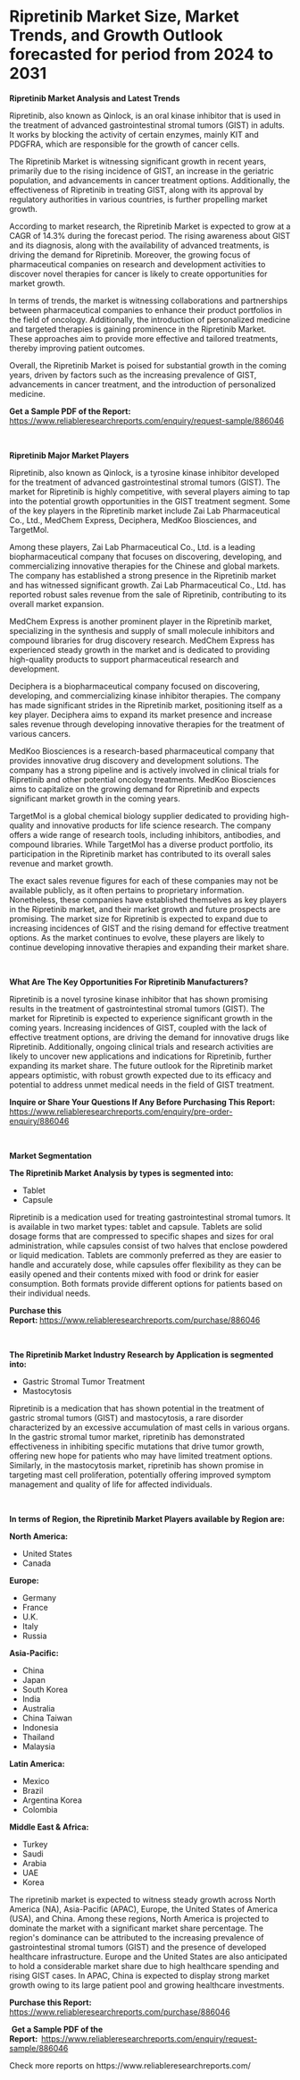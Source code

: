 <p><h1>Ripretinib Market Size, Market Trends, and Growth Outlook forecasted for period from 2024 to 2031</h1></p><p><strong>Ripretinib Market Analysis and Latest Trends</strong></p>
<p><p>Ripretinib, also known as Qinlock, is an oral kinase inhibitor that is used in the treatment of advanced gastrointestinal stromal tumors (GIST) in adults. It works by blocking the activity of certain enzymes, mainly KIT and PDGFRA, which are responsible for the growth of cancer cells.</p><p>The Ripretinib Market is witnessing significant growth in recent years, primarily due to the rising incidence of GIST, an increase in the geriatric population, and advancements in cancer treatment options. Additionally, the effectiveness of Ripretinib in treating GIST, along with its approval by regulatory authorities in various countries, is further propelling market growth.</p><p>According to market research, the Ripretinib Market is expected to grow at a CAGR of 14.3% during the forecast period. The rising awareness about GIST and its diagnosis, along with the availability of advanced treatments, is driving the demand for Ripretinib. Moreover, the growing focus of pharmaceutical companies on research and development activities to discover novel therapies for cancer is likely to create opportunities for market growth.</p><p>In terms of trends, the market is witnessing collaborations and partnerships between pharmaceutical companies to enhance their product portfolios in the field of oncology. Additionally, the introduction of personalized medicine and targeted therapies is gaining prominence in the Ripretinib Market. These approaches aim to provide more effective and tailored treatments, thereby improving patient outcomes.</p><p>Overall, the Ripretinib Market is poised for substantial growth in the coming years, driven by factors such as the increasing prevalence of GIST, advancements in cancer treatment, and the introduction of personalized medicine.</p></p>
<p><strong>Get a Sample PDF of the Report:&nbsp;</strong> <a href="https://www.reliableresearchreports.com/enquiry/request-sample/886046">https://www.reliableresearchreports.com/enquiry/request-sample/886046</a></p>
<p>&nbsp;</p>
<p><strong>Ripretinib Major Market Players</strong></p>
<p><p>Ripretinib, also known as Qinlock, is a tyrosine kinase inhibitor developed for the treatment of advanced gastrointestinal stromal tumors (GIST). The market for Ripretinib is highly competitive, with several players aiming to tap into the potential growth opportunities in the GIST treatment segment. Some of the key players in the Ripretinib market include Zai Lab Pharmaceutical Co., Ltd., MedChem Express, Deciphera, MedKoo Biosciences, and TargetMol.</p><p>Among these players, Zai Lab Pharmaceutical Co., Ltd. is a leading biopharmaceutical company that focuses on discovering, developing, and commercializing innovative therapies for the Chinese and global markets. The company has established a strong presence in the Ripretinib market and has witnessed significant growth. Zai Lab Pharmaceutical Co., Ltd. has reported robust sales revenue from the sale of Ripretinib, contributing to its overall market expansion.</p><p>MedChem Express is another prominent player in the Ripretinib market, specializing in the synthesis and supply of small molecule inhibitors and compound libraries for drug discovery research. MedChem Express has experienced steady growth in the market and is dedicated to providing high-quality products to support pharmaceutical research and development.</p><p>Deciphera is a biopharmaceutical company focused on discovering, developing, and commercializing kinase inhibitor therapies. The company has made significant strides in the Ripretinib market, positioning itself as a key player. Deciphera aims to expand its market presence and increase sales revenue through developing innovative therapies for the treatment of various cancers.</p><p>MedKoo Biosciences is a research-based pharmaceutical company that provides innovative drug discovery and development solutions. The company has a strong pipeline and is actively involved in clinical trials for Ripretinib and other potential oncology treatments. MedKoo Biosciences aims to capitalize on the growing demand for Ripretinib and expects significant market growth in the coming years.</p><p>TargetMol is a global chemical biology supplier dedicated to providing high-quality and innovative products for life science research. The company offers a wide range of research tools, including inhibitors, antibodies, and compound libraries. While TargetMol has a diverse product portfolio, its participation in the Ripretinib market has contributed to its overall sales revenue and market growth.</p><p>The exact sales revenue figures for each of these companies may not be available publicly, as it often pertains to proprietary information. Nonetheless, these companies have established themselves as key players in the Ripretinib market, and their market growth and future prospects are promising. The market size for Ripretinib is expected to expand due to increasing incidences of GIST and the rising demand for effective treatment options. As the market continues to evolve, these players are likely to continue developing innovative therapies and expanding their market share.</p></p>
<p>&nbsp;</p>
<p><strong>What Are The Key Opportunities For Ripretinib Manufacturers?</strong></p>
<p><p>Ripretinib is a novel tyrosine kinase inhibitor that has shown promising results in the treatment of gastrointestinal stromal tumors (GIST). The market for Ripretinib is expected to experience significant growth in the coming years. Increasing incidences of GIST, coupled with the lack of effective treatment options, are driving the demand for innovative drugs like Ripretinib. Additionally, ongoing clinical trials and research activities are likely to uncover new applications and indications for Ripretinib, further expanding its market share. The future outlook for the Ripretinib market appears optimistic, with robust growth expected due to its efficacy and potential to address unmet medical needs in the field of GIST treatment.</p></p>
<p><strong>Inquire or Share Your Questions If Any Before Purchasing This Report:</strong> <a href="https://www.reliableresearchreports.com/enquiry/pre-order-enquiry/886046">https://www.reliableresearchreports.com/enquiry/pre-order-enquiry/886046</a></p>
<p>&nbsp;</p>
<p><strong>Market Segmentation</strong></p>
<p><strong>The Ripretinib Market Analysis by types is segmented into:</strong></p>
<p><ul><li>Tablet</li><li>Capsule</li></ul></p>
<p><p>Ripretinib is a medication used for treating gastrointestinal stromal tumors. It is available in two market types: tablet and capsule. Tablets are solid dosage forms that are compressed to specific shapes and sizes for oral administration, while capsules consist of two halves that enclose powdered or liquid medication. Tablets are commonly preferred as they are easier to handle and accurately dose, while capsules offer flexibility as they can be easily opened and their contents mixed with food or drink for easier consumption. Both formats provide different options for patients based on their individual needs.</p></p>
<p><strong>Purchase this Report:&nbsp;</strong><a href="https://www.reliableresearchreports.com/purchase/886046">https://www.reliableresearchreports.com/purchase/886046</a></p>
<p>&nbsp;</p>
<p><strong>The Ripretinib Market Industry Research by Application is segmented into:</strong></p>
<p><ul><li>Gastric Stromal Tumor Treatment</li><li>Mastocytosis</li></ul></p>
<p><p>Ripretinib is a medication that has shown potential in the treatment of gastric stromal tumors (GIST) and mastocytosis, a rare disorder characterized by an excessive accumulation of mast cells in various organs. In the gastric stromal tumor market, ripretinib has demonstrated effectiveness in inhibiting specific mutations that drive tumor growth, offering new hope for patients who may have limited treatment options. Similarly, in the mastocytosis market, ripretinib has shown promise in targeting mast cell proliferation, potentially offering improved symptom management and quality of life for affected individuals.</p></p>
<p>&nbsp;</p>
<p><strong>In terms of Region, the Ripretinib Market Players available by Region are:</strong></p>
<p>
    <p> <strong> North America: </strong>
        <ul>
            <li>United States</li>
            <li>Canada</li>
        </ul>
        </p> 
    <p> <strong> Europe: </strong>
        <ul>
            <li>Germany</li>
            <li>France</li>
            <li>U.K.</li>
            <li>Italy</li>
            <li>Russia</li>
        </ul>
        </p> 
    <p> <strong> Asia-Pacific: </strong>
        <ul>
            <li>China</li>
            <li>Japan</li>
            <li>South Korea</li>
            <li>India</li>
            <li>Australia</li>
            <li>China Taiwan</li>
            <li>Indonesia</li>
            <li>Thailand</li>
            <li>Malaysia</li>
        </ul>
        </p> 
    <p> <strong> Latin America: </strong>
        <ul>
            <li>Mexico</li>
            <li>Brazil</li>
            <li>Argentina Korea</li>
            <li>Colombia</li>
        </ul>
        </p> 
    <p> <strong> Middle East & Africa: </strong>
        <ul>
            <li>Turkey</li>
            <li>Saudi</li>
            <li>Arabia</li>
            <li>UAE</li>
            <li>Korea</li>
        </ul>
    </p>
    </p>
<p><p>The ripretinib market is expected to witness steady growth across North America (NA), Asia-Pacific (APAC), Europe, the United States of America (USA), and China. Among these regions, North America is projected to dominate the market with a significant market share percentage. The region's dominance can be attributed to the increasing prevalence of gastrointestinal stromal tumors (GIST) and the presence of developed healthcare infrastructure. Europe and the United States are also anticipated to hold a considerable market share due to high healthcare spending and rising GIST cases. In APAC, China is expected to display strong market growth owing to its large patient pool and growing healthcare investments.</p></p>
<p><strong>Purchase this Report: </strong><a href="https://www.reliableresearchreports.com/purchase/886046">https://www.reliableresearchreports.com/purchase/886046</a></p>
<p>&nbsp;<strong>Get a Sample PDF of the Report:&nbsp;&nbsp;</strong><a href="https://www.reliableresearchreports.com/enquiry/request-sample/886046">https://www.reliableresearchreports.com/enquiry/request-sample/886046</a></p>
<p><strong></strong></p>
<p>Check more reports on https://www.reliableresearchreports.com/</p>